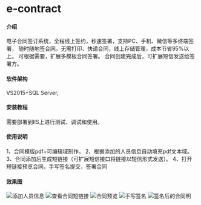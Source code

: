#  e-contract

#### 介绍
电子合同签订系统，全程线上签约，秒速签署，支持PC、手机、微信等多终端签署， 随时随地签合同。无需打印、快递合同，线上存储管理，成本节省95%以上。
可根据需要，扩展多模板合同签署。
合同创建完成后，可扩展短信发送给签署方。

#### 软件架构
VS2015+SQL Server,


#### 安装教程

需要部署到IIS上进行测试、调试和使用。

#### 使用说明

1、合同模版pdf+可编辑域制作。
2、根据添加的人员信息自动填充pdf文本域。
3、合同添加后生成短链接（可扩展短信接口将链接以短信形式发送）。
4、打开短链接预览合同，手写签名提交，签署合同

#### 效果图
![添加人员信息](https://images.gitee.com/uploads/images/2020/0709/213220_4c78e0b3_1372942.png "添加人员信息.png")
![查看合同短链接](https://images.gitee.com/uploads/images/2020/0709/213258_4629215c_1372942.png "查看合同短链接.png")
![合同预览](https://images.gitee.com/uploads/images/2020/0709/213327_86490c2d_1372942.png "合同预览.png")
![手写签名](https://images.gitee.com/uploads/images/2020/0709/213355_bea65075_1372942.png "手写签名.png")
![签名后的合同明](https://images.gitee.com/uploads/images/2020/0709/213413_7e1ba445_1372942.png "签名后的合同.png")
